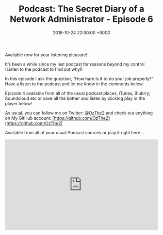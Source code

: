 ﻿---
layout: post
title:  "Podcast: The Secret Diary of a Network Administrator - Episode 6"
date:   2018-10-24 22:00:00 +0000
categories: Podcast
tags: [podcast,configmgr,powershell,directaccess,plaster]
---
Available now for your listening pleasure!

It’s been a while since my last podcast for reasons beyond my control (Listen to the podcast to find out why!)

In this episode I ask the question, “How hard is it to do your job properly?” Have a listen to the podcast and let me know in the comments below.

Episode 4 available from all of the usual podcast places, iTunes, Blubrry, Soundcloud etc or save all the bother and listen by clicking play in the player below!

As usual, you can follow me on Twitter: [@OzThe2](https://twitter.com/ozthe2) and check out anything on My GitHub account: [https://github.com/OzThe2](https://github.com/OzThe2)

Available from all of your usual Podcast sources or play it right here...

<iframe width="100%" height="300" scrolling="no" frameborder="no" allow="autoplay" src="https://w.soundcloud.com/player/?url=https%3A//api.soundcloud.com/tracks/453130074&color=%23b4b4b4&auto_play=false&hide_related=false&show_comments=true&show_user=true&show_reposts=false&show_teaser=true&visual=true"></iframe>